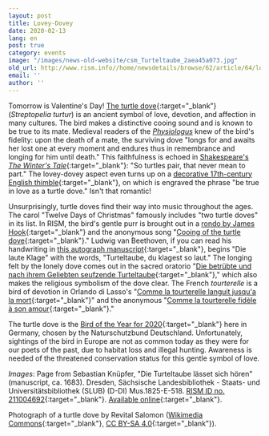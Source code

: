 ```yaml
---
layout: post
title: Lovey-Dovey
date: 2020-02-13
lang: en
post: true
category: events
image: "/images/news-old-website/csm_Turteltaube_2aea45a073.jpg"
old_url: http://www.rism.info//home/newsdetails/browse/62/article/64/lovey-dovey.html
email: ''
author: ''
---
```


Tomorrow is Valentine's Day! [The turtle dove](https://ebird.org/species/eutdov){:target="_blank"} (_Streptopelia turtur_) is an ancient symbol of love, devotion, and affection in many cultures. The bird makes a distinctive cooing sound and is known to be true to its mate. Medieval readers of the [_Physiologus_](https://books.google.de/books?id=iBSDddO-9PoC&lpg=PA416&dq=turtle%2520dove&hl=de&pg=PA416#v=onepage&q&f=false) knew of the bird's fidelity: upon the death of a mate, the surviving dove "longs for and awaits her lost one at every moment and endures thus in remembrance and longing for him until death." This faithfulness is echoed in [Shakespeare's _The Winter's Tale_](https://www.operationturtledove.org/turtle-doves/turtle-doves-in-culture/){:target="_blank"}: "So turtles pair, that never mean to part." The lovey-dovey aspect even turns up on a [decorative 17th-century English thimble](https://www.shakespeare.org.uk/explore-shakespeare/blogs/shakespeare-100-objects-thimble/){:target="_blank"}, on which is engraved the phrase "be true in love as a turtle dove." Isn't that romantic!

Unsurprisingly, turtle doves find their way into music throughout the ages. The carol "Twelve Days of Christmas" famously includes "two turtle doves" in its list. In RISM, the bird's gentle purr is brought out in a [rondo by James Hook](https://opac.rism.info/search?id=990031234&View=rism&Language=en){:target="_blank"} and the anonymous song "[Cooing of the turtle dove](https://opac.rism.info/search?id=800070848&View=rism&Language=en){:target="_blank"}." Ludwig van Beethoven, if you can read his handwriting in [this autograph manuscript](https://opac.rism.info/search?id=464000291&View=rism&Language=en){:target="_blank"}, begins "Die laute Klage" with the words, "Turteltaube, du klagest so laut." The longing felt by the lonely dove comes out in the sacred oratorio "[Die betrübte und nach ihrem Geliebten seufzende Turteltaube](https://opac.rism.info/search?id=455020636&View=rism&Language=en){:target="_blank"}," which also makes the religious symbolism of the dove clear. The French _tourterelle_ is a bird of devotion in Orlando di Lasso's "[Comme la tourterelle languit jusqu'a la mort](https://opac.rism.info/search?View=rism&q=lasso+comme+tourterelle&Language=en){:target="_blank"}" and the anonymous "[Comme la tourterelle fidèle à son amour](https://opac.rism.info/search?id=400187746&View=rism&Language=en){:target="_blank"}."

The turtle dove is the [Bird of the Year for 2020](https://www.nabu.de/tiere-und-pflanzen/aktionen-und-projekte/vogel-des-jahres/turteltaube/index.html){:target="_blank"} here in Germany, chosen by the Naturschutzbund Deutschland. Unfortunately, sightings of the bird in Europe are not as common today as they were for our poets of the past, due to habitat loss and illegal hunting. Awareness is needed of the threatened conservation status for this gentle symbol of love.

_Images_: Page from Sebastian Knüpfer, "Die Turteltaube lässet sich hören" (manuscript, ca. 1683). Dresden, Sächsische Landesbibliothek - Staats- und Universitätsbibliothek (SLUB) (D-Dl) Mus.1825-E-518. [RISM ID no. 211004692](https://opac.rism.info/search?id=211004692&View=rism&Language=en){:target="_blank"}. [Available online](https://sachsen.digital/werkansicht/dlf/87610/1/){:target="_blank"}.

Photograph of a turtle dove by Revital Salomon ([Wikimedia Commons](https://commons.wikimedia.org/wiki/File:European_turtle_dove.JPG){:target="_blank"}, [CC BY-SA 4.0](https://creativecommons.org/licenses/by-sa/4.0/deed.en){:target="_blank"}).
